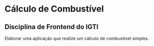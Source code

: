 # Cálculo de Combustível
## Disciplina de Frontend do IGTI
Elaborar uma aplicação que realize um cálculo de combustível simples.